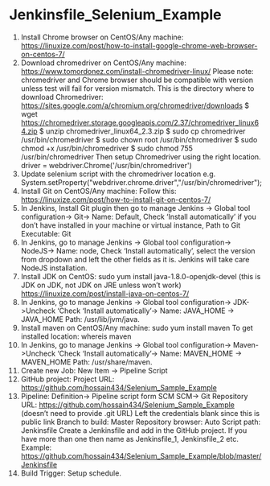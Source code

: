 # Jenkinsfile_Selenium_Example

1.	Install Chrome browser on CentOS/Any machine: https://linuxize.com/post/how-to-install-google-chrome-web-browser-on-centos-7/ 
2.	Download chromedriver on CentOS/Any machine: https://www.tomordonez.com/install-chromedriver-linux/
Please note: chromedriver and Chrome browser should be compatible with version unless test will fail for version mismatch.
This is the directory where to download Chromedriver: https://sites.google.com/a/chromium.org/chromedriver/downloads
$ wget https://chromedriver.storage.googleapis.com/2.37/chromedriver_linux64.zip
$ unzip chromedriver_linux64_2.3.zip
$ sudo cp chromedriver /usr/bin/chromedriver
$ sudo chown root /usr/bin/chromedriver
$ sudo chmod +x /usr/bin/chromedriver
$ sudo chmod 755 /usr/bin/chromedriver
Then setup Chromedriver using the right location.
driver = webdriver.Chrome('/usr/bin/chromedriver')
3.	Update selenium script with the chromedriver location e.g. System.setProperty("webdriver.chrome.driver","/usr/bin/chromedriver");
4.	Install Git on CentOS/Any machine: Follow this: https://linuxize.com/post/how-to-install-git-on-centos-7/
5.	In Jenkins, Install Git plugin then go to manage Jenkins -> Global tool configuration-> Git-> Name: Default, Check ‘Install automatically’ if you don’t have installed in your machine or virtual instance, Path to Git Executable: Git
6.	In Jenkins, go to manage Jenkins -> Global tool configuration-> NodeJS-> Name: node, Check ‘Install automatically’, select the version from dropdown and left the other fields as it is. Jenkins will take care NodeJS installation.
7.	Install JDK on CentOS: sudo yum install java-1.8.0-openjdk-devel (this is JDK on JDK, not JDK on JRE unless won’t work)
https://linuxize.com/post/install-java-on-centos-7/
8.	In Jenkins, go to manage Jenkins -> Global tool configuration-> JDK->Uncheck ‘Check ‘Install automatically’-> Name: JAVA_HOME -> JAVA_HOME Path: /usr/lib/jvm/java. 
9.	Install maven on CentOS/Any machine: sudo yum install maven
To get installed location: whereis maven
10.	In Jenkins, go to manage Jenkins -> Global tool configuration-> Maven->Uncheck ‘Check ‘Install automatically’-> Name: MAVEN_HOME -> MAVEN_HOME Path: /usr/share/maven. 
11.	Create new Job: New Item -> Pipeline Script
12.	GitHub project: Project URL: https://github.com/hossain434/Selenium_Sample_Example 
13.	Pipeline: Definition-> Pipeline script form SCM
SCM-> Git
Repository URL: https://github.com/hossain434/Selenium_Sample_Example  (doesn’t need to provide .git URL)
Left the credentials blank since this is public link
Branch to build: Master
Repository browser: Auto
Script path: Jenkinsfile
Create a Jenkinsfile and add in the GitHub project. If you have more than one then name as Jenkinsfile_1, Jenkinsfile_2 etc.
Example: https://github.com/hossain434/Selenium_Sample_Example/blob/master/Jenkinsfile 
14.	Build Trigger: Setup schedule.

